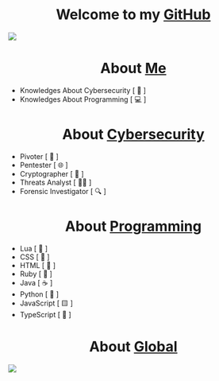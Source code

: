
<h1 align="center">Welcome to my <a href="https://github.com/ofuscada">GitHub</a></h1>
</div>
<img src="https://media.discordapp.net/attachments/1200214997008134225/1204543112765247588/1ab47fcd-4dae-400c-b41e-331b0d1455d8.jpeg?ex=65d51d31&is=65c2a831&hm=a4ca04c6d9a30c1e4a2ca6693c532349cc268d62a9f1747e94976ac69cdb6368&=&format=webp&width=1214&height=683">


<h1 align="center">About <a href="https://media.discordapp.net/attachments/1103833205863354418/1204547211686322206/Cima_da_Conegliano2C_God_the_Father.png?ex=65d52102&is=65c2ac02&hm=82bd47c32412b35cc0fdb149c980a9ac9230b681621d6598a3e617b5377dede1&=&format=webp&quality=lossless">Me</a></h1>

- Knowledges About Cybersecurity    [ 🔐 ] 
- Knowledges About Programming    [ 💻 ]
</div>
</div>
</div>

<h1 align="center">About <a href="https://www.kali.org/">Cybersecurity</a></h1>

- Pivoter    [ 📡 ]
- Pentester    [ 🌐 ]
- Cryptographer    [ 🔑 ]
- Threats Analyst    [ 🕵️‍♂️ ]
- Forensic Investigator    [ 🔍 ]

<h1 align="center">About <a href="https://code.visualstudio.com/">Programming</a></h1>

- Lua    [ 🌙 ]
- CSS    [ 🎨 ]
- HTML    [ 📄 ]
- Ruby    [ 💎 ]
- Java    [ ☕ ]
- Python    [ 🐍 ]
- JavaScript    [ 🟨 ]
- TypeScript    [ 📜 ]

<h1 align="center">About <a href="https://es.louisvuitton.com/">Global</a></h1>
        <img src="https://skillicons.dev/icons?i=lua,css,html,ruby,java,python,javascript,typescript,vscode,linux&perline=8" />
</div>
